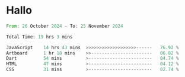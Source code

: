 # Hallo
<!--START_SECTION:waka-->

```rust
From: 26 October 2024 - To: 25 November 2024

Total Time: 19 hrs 3 mins

JavaScript    14 hrs 43 mins  >>>>>>>>>>>>>>>>>>>------   76.92 %
Artboard      1 hr 18 mins    >>-----------------------   06.82 %
Dart          54 mins         >------------------------   04.74 %
HTML          47 mins         >------------------------   04.12 %
CSS           31 mins         >------------------------   02.74 %
```

<!--END_SECTION:waka-->

